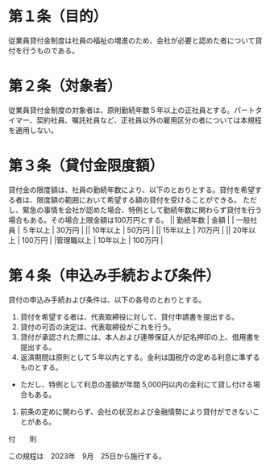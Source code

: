 # 第１条（目的）
従業員貸付金制度は社員の福祉の増進のため、会社が必要と認めた者について貸付を行うものである。

# 第２条（対象者）
従業員貸付金制度の対象者は、原則勤続年数５年以上の正社員とする。パートタイマー、契約社員、嘱託社員など、正社員以外の雇用区分の者については本規程を適用しない。

# 第３条（貸付金限度額）
貸付金の限度額は、社員の勤続年数により、以下のとおりとする。貸付を希望する者は、限度額の範囲において希望する額の貸付を受けることができる。
ただし、緊急の事情を会社が認めた場合、特例として勤続年数に関わらず貸付を行う場合もある。その場合上限金額は100万円とする。
|| 勤続年数 | 金額 |
| 一般社員 | ５年以上 | 30万円 |
|| 10年以上 | 50万円 |
|| 15年以上 | 70万円 |
|| 20年以上 | 100万円 |
|管理職以上 | 10年以上 | 100万円 |

# 第４条（申込み手続および条件）
貸付の申込み手続および条件は、以下の各号のとおりとする。
1. 貸付を希望する者は、代表取締役に対して、貸付申請書を提出する。
1. 貸付の可否の決定は、代表取締役がこれを行う。
1. 貸付が承認された際には、本人および連帯保証人が記名押印の上、借用書を提出する。
1. 返済期間は原則として５年以内とする。金利は国税庁の定める利息に準ずるものとする。
  - ただし、特例として利息の差額が年間 5,000円以内の金利にて貸し付ける場合もある。
1. 前条の定めに関わらず、会社の状況および金融情勢により貸付ができないことがある。

付　　則

この規程は　2023年　9月　25日から施行する。

